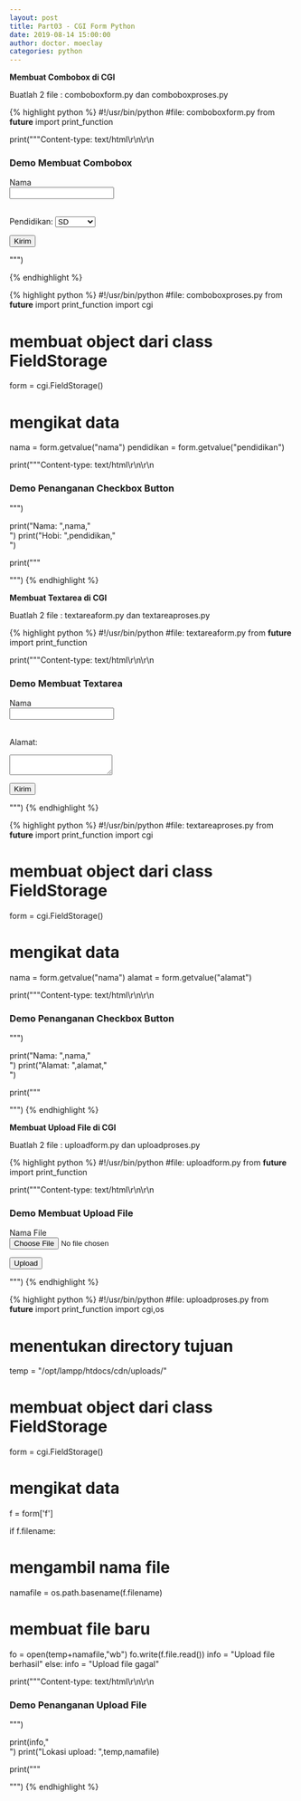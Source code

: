 ```yaml
---
layout: post
title: Part03 - CGI Form Python
date: 2019-08-14 15:00:00
author: doctor. moeclay
categories: python
---
```



<div>
<p><b>Membuat Combobox di CGI</b></p>
<p>Buatlah 2 file : comboboxform.py dan comboboxproses.py</p>

{% highlight python %}
#!/usr/bin/python
#file: comboboxform.py
from __future__ import print_function

print("""Content-type: text/html\r\n\r\n
<html>
<head>
<title>Demo Combobox</title>
</head>
<body>
<h3>Demo Membuat Combobox</h3>
<form action="comboboxproses.py" method="post">
  Nama<br>
  <input type="text" name="nama" /><br><br>

  Pendidikan:
  <select name="pendidikan" size="1">
    <option value="SD">SD</option>
    <option value="SMP">SMP</option>
    <option value="SLTA">SLTA</option>
    <option value="Diploma">Diploma</option>
    <option value="S1">S1</option>
    <option value="S2">S2</option>
    <option value="S3">S3</option>
  </select>
  <p><input type="submit" value="Kirim" /></p>
</form>
</body>
</html>
""")

{% endhighlight %}

{% highlight python %}
#!/usr/bin/python
#file: comboboxproses.py
from __future__ import print_function
import cgi

# membuat object dari class FieldStorage
form = cgi.FieldStorage()

# mengikat data
nama = form.getvalue("nama")
pendidikan = form.getvalue("pendidikan")

print("""Content-type: text/html\r\n\r\n
<html>
<head>
<title>Action Checkbox Button</title>
</head>
<body>
<h3>Demo Penanganan Checkbox Button</h3>""")

print("Nama: ",nama,"<br/>")
print("Hobi: ",pendidikan,"<br/>")


print("""
</body>
</html>
""")
{% endhighlight %}
</div>


<div>
<p><b>Membuat Textarea di CGI</b></p>
<p>Buatlah 2 file : textareaform.py dan textareaproses.py</p>

{% highlight python %}
#!/usr/bin/python
#file: textareaform.py
from __future__ import print_function

print("""Content-type: text/html\r\n\r\n
<html>
<head>
<title>Demo Textarea</title>
</head>
<body>
<h3>Demo Membuat Textarea</h3>
<form action="textareaproses.py" method="post">
  Nama<br>
  <input type="text" name="nama" /><br><br>

  Alamat:<br>
  <textarea name="alamat"></textarea>
  <p><input type="submit" value="Kirim" /></p>
</form>
</body>
</html>
""")
{% endhighlight %}

{% highlight python %}
#!/usr/bin/python
#file: textareaproses.py
from __future__ import print_function
import cgi

# membuat object dari class FieldStorage
form = cgi.FieldStorage()

# mengikat data
nama = form.getvalue("nama")
alamat = form.getvalue("alamat")

print("""Content-type: text/html\r\n\r\n
<html>
<head>
<title>Action Checkbox Button</title>
</head>
<body>
<h3>Demo Penanganan Checkbox Button</h3>""")

print("Nama: ",nama,"<br/>")
print("Alamat: ",alamat,"<br/>")


print("""
</body>
</html>
""")
{% endhighlight %}
</div>


<div>
<p><b>Membuat Upload File di CGI</b></p>
<p>Buatlah 2 file : uploadform.py dan uploadproses.py</p>

{% highlight python %}
#!/usr/bin/python
#file: uploadform.py
from __future__ import print_function

print("""Content-type: text/html\r\n\r\n
<html>
<head>
<title>Demo Upload File</title>
</head>
<body>
<h3>Demo Membuat Upload File</h3>
<form action="uploadproses.py" method="post" enctype="multipart/form-data">
  Nama File<br>
  <input type="file" name="f" size="50" /><br>

  <p><input type="submit" value="Upload" /></p>
</form>
</body>
</html>
""")
{% endhighlight %}

{% highlight python %}
#!/usr/bin/python
#file: uploadproses.py
from __future__ import print_function
import cgi,os

# menentukan directory tujuan
temp = "/opt/lampp/htdocs/cdn/uploads/"

# membuat object dari class FieldStorage
form = cgi.FieldStorage()

# mengikat data
f = form['f']

if f.filename:
  # mengambil nama file
  namafile = os.path.basename(f.filename)
  # membuat file baru
  fo = open(temp+namafile,"wb")
  fo.write(f.file.read())
  info = "Upload file berhasil"
else:
  info = "Upload file gagal"

print("""Content-type: text/html\r\n\r\n
<html>
<head>
<title>Action Upload</title>
</head>
<body>
<h3>Demo Penanganan Upload File</h3>""")

print(info,"<br/>")
print("Lokasi upload: ",temp,namafile)


print("""
</body>
</html>
""")
{% endhighlight %}
